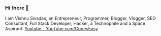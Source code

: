 ### Hi there 👋
I am Vishnu Sivadas, an Entrepreneur, Programmer, Blogger, Vlogger, SEO Consultant, Full Stack Developer, Hacker, a Technophile and a Space Aspirant.
[Youtube - YouTube.com/CodesEasy](https://www.youtube.com/@codeseasy) 
<!--
**VishnuSivadasVS/VishnuSivadasVS** is a ✨ _special_ ✨ repository because its `README.md` (this file) appears on your GitHub profile.

Here are some ideas to get you started:

- 🔭 I’m currently working on ...
- 🌱 I’m currently learning ...
- 👯 I’m looking to collaborate on ...
- 🤔 I’m looking for help with ...
- 💬 Ask me about ...
- 📫 How to reach me: ...
- 😄 Pronouns: ...
- ⚡ Fun fact: ...
-->
